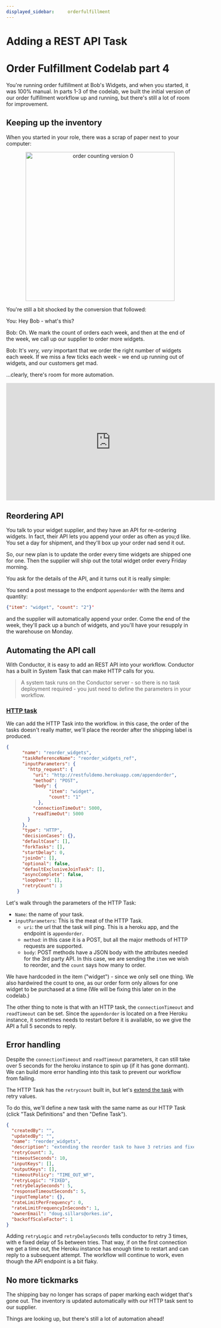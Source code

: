 ```yaml
---
displayed_sidebar:     orderfulfillment
---
```

# Adding a REST API Task
# Order Fulfillment Codelab part 4

You're running order fulfillment at Bob's Widgets, and when you started, it was 100% manual.  In parts 1-3 of the codelab, we built the initial version of our order fulfillment workflow up and running, but there's still a lot of room for improvement.

## Keeping up the inventory

When you started in your role, there was a scrap of paper next to your computer:

<p align="center"><img src="/content/img/codelab/of4_orders.jpg" alt="order counting version 0" width="400" style={{paddingBottom: 40, paddingTop: 40}} /></p>

You're still a bit shocked by the conversion that followed:

You: Hey Bob - what's this?

Bob: Oh. We mark the count of orders each week, and then at the end of the week, we call up our supplier to order more widgets.

Bob: It's *very, very* important that we order the right number of widgets each week.  If we miss a few ticks each week - we end up running out of widgets, and our customers get mad.

...clearly, there's room for more automation.


<iframe width="560" height="315" src="https://www.youtube.com/embed/vFpBDmId8KU" title="YouTube video player" frameborder="0" allow="accelerometer; autoplay; clipboard-write; encrypted-media; gyroscope; picture-in-picture" allowfullscreen></iframe>

## Reordering API

You talk to your widget supplier, and they have an API for re-ordering widgets.  In fact, their API lets you append your order as often as you;d like.  You set a day for shipment, and they'll box up your order nad send it out.  

So, our new plan is to update the order every time widgets are shipped one for one.  Then the supplier will ship out the total widget order every Friday morning.

You ask for the details of the API, and it turns out it is really simple:

You send a post message to the endpont ```appendorder``` with the items and quantity:

```json
{"item": "widget", "count": "2"}'
```

and the supplier will automatically append your order.  Come the end of the week, they'll pack up a bunch of widgets, and you'll have your resupply in the warehouse on Monday.

## Automating the API call

With Conductor, it is easy to add an REST API into your workflow.  Conductor has a built in System Task that can make HTTP calls for you.  

> A system task runs on the Conductor server - so there is no task deployment required - you just need to define the parameters in your workflow.

### [HTTP task](https://orkes.io/content/docs/reference-docs/system-tasks/http-task) 

We can add the HTTP Task into the workflow.  in this case, the order of the tasks doesn't really matter, we'll place the reorder after the shipping label is produced.

```JSON
{
      "name": "reorder_widgets",
      "taskReferenceName": "reorder_widgets_ref",
      "inputParameters": {
        "http_request": {
          "uri": "http://restfuldemo.herokuapp.com/appendorder",
          "method": "POST",
          "body": {
                "item": "widget",
                "count": "1"
            },
          "connectionTimeOut": 5000,
          "readTimeOut": 5000
        }
      },
      "type": "HTTP",
      "decisionCases": {},
      "defaultCase": [],
      "forkTasks": [],
      "startDelay": 0,
      "joinOn": [],
      "optional": false,
      "defaultExclusiveJoinTask": [],
      "asyncComplete": false,
      "loopOver": [],
      "retryCount": 3
    }
```
Let's walk through the parameters of the HTTP Task:

* ```Name```: the name of your task.
* ```inputParameters```: This is the meat of the HTTP Task.
  * ```uri```: the url that the task will ping.  This is a heroku app, and the endpoint is ```appendorder```.
  * ```method```: in this case it is a POST, but all the major methods of HTTP requests are supported.
  * ```body```: POST methods have a JSON body with the attributes needed for the 3rd party API.  In this case, we are sending the ```item``` we wish to reorder, and the ```count``` says how many to order.

We have hardcoded in the item ("widget") - since we only sell one thing.  We also hardwired the count to one, as our order form only allows for one widget to be purchased at a time (We will be fixing this later on in the codelab.)

The other thing to note is that with an HTTP task, the ```connectionTimeout``` and ```readTimeout``` can be set. Since the ```appendorder``` is located on a free Heroku instance, it sometimes needs to restart before it is available, so we give the API a full 5 seconds to reply.

## Error handling

Despite the ```connectionTimeout``` and ```readTimeout``` parameters, it can still take over 5 seconds for the heroku instance to spin up (if it has gone dormant).  We can build more error handling into this task to prevent our workflow from failing.

The HTTP Task has the ```retrycount``` built in, but let's [extend the task](/content/docs/how-tos/Tasks/extending-system-tasks) with retry values.

To do this, we'll define a new task with the same name as our HTTP Task (click "Task Definitions"  and then "Define Task").

```JSON
{
  "createdBy": "",
  "updatedBy": "",
  "name": "reorder_widgets",
  "description": "extending the reorder task to have 3 retries and fixed delay",
  "retryCount": 3,
  "timeoutSeconds": 10,
  "inputKeys": [],
  "outputKeys": [],
  "timeoutPolicy": "TIME_OUT_WF",
  "retryLogic": "FIXED",
  "retryDelaySeconds": 5,
  "responseTimeoutSeconds": 5,
  "inputTemplate": {},
  "rateLimitPerFrequency": 0,
  "rateLimitFrequencyInSeconds": 1,
  "ownerEmail": "doug.sillars@orkes.io",
  "backoffScaleFactor": 1
}
```

Adding ```retryLogic``` and ```retryDelaySeconds``` tells conductor to retry 3 times, with e fixed delay of 5s between tries.  That way, if on the first connection we get a time out, the Heroku instance has enough time to restart and can reply to a subsequent attempt.  The workflow will continue to work, even though the API endpoint is a bit flaky.

## No more tickmarks

The shipping bay no longer has scraps of paper marking each widget that's gone out.  The inventory is updated automatically with our HTTP task sent to our supplier.

Things are looking up, but there's still a lot of automation ahead!

